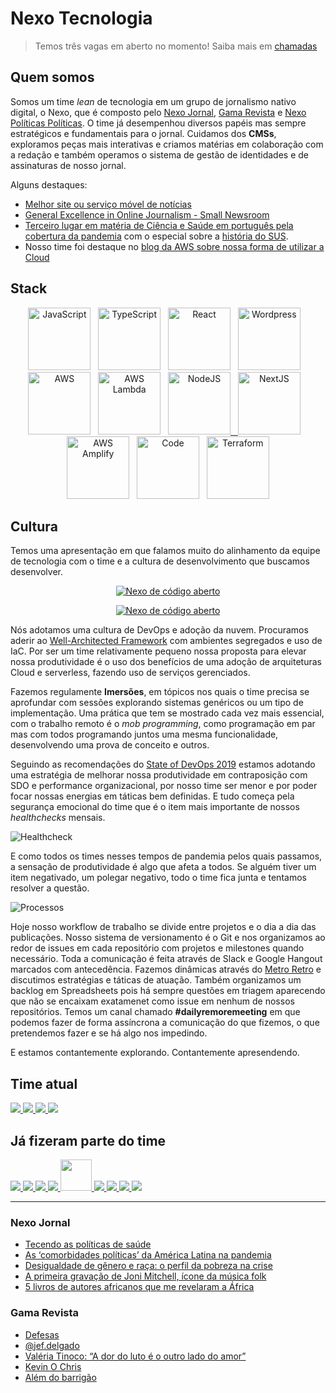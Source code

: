 # Nexo Tecnologia

> Temos três vagas em aberto no momento! Saiba mais em [chamadas](chamadas/2021/README.md)

## Quem somos

Somos um time *lean* de tecnologia em um grupo de jornalismo nativo digital, o Nexo, que é composto pelo [Nexo Jornal](https://nexojornal.com.br), [Gama Revista](https://gamarevista.uol.com.br) e [Nexo Políticas Políticas](https://pp.nexojornal.com.br). O time já desempenhou diversos papéis mas sempre estratégicos e fundamentais para o jornal. Cuidamos dos **CMSs**, exploramos peças mais interativas e criamos matérias em colaboração com a redação e também operamos o sistema de gestão de identidades e de assinaturas de nosso jornal.

Alguns destaques:

- [Melhor site ou serviço móvel de notícias](https://events.wan-ifra.org/events/latam-digital-media-awards-2017/content/1637)
- [General Excellence in Online Journalism - Small Newsroom](https://awards.journalists.org/winners/2017/)
- [Terceiro lugar em matéria de Ciência e Saúde em português pela cobertura da pandemia](https://www.icfj.org/news/journalists-icfj-network-honored-pandemic-coverage-five-languages) com o especial sobre a [história do SUS](https://www.nexojornal.com.br/especial/2020/04/28/O-passado-o-presente-e-o-futuro-do-SUS-para-ler-guardar-e-consultar).
- Nosso time foi destaque no [blog da AWS sobre nossa forma de utilizar a Cloud](https://aws.amazon.com/pt/blogs/startups/news-startup-nexo-runs-a-lean-tech-team-by-leveraging-aws-and-amplify/)

## Stack

<p align="middle">
<a href="https://amzn.to/3tpAp6i" target="_blank" title="JavaScript" alt="JavaScript"><img src="https://cdn.worldvectorlogo.com/logos/logo-javascript.svg" alt="JavaScript" width="100px"  style="max-width:100px;"/></a>&nbsp; &nbsp;<a href="https://amzn.to/2QorOSA" target="_blank" title="TypeScript" alt="TypeScript"><img src="https://cdn.worldvectorlogo.com/logos/typescript.svg" alt="TypeScript" width="100px"  style="max-width:100px;"/></a>&nbsp; &nbsp;<a href="https://pt-br.reactjs.org/" target="_blank" title="React" alt="React"><img src="https://cdn.worldvectorlogo.com/logos/react-2.svg" alt="React"  width="100px"  style="max-width:100px;"/></a>&nbsp; &nbsp;<a href="https://wordpress.org/" target="_blank" title="WP" alt="WP"><img src="https://cdn.worldvectorlogo.com/logos/wordpress-blue.svg" alt="Wordpress"  width="100px"  style="max-width:100px;"/></a>&nbsp; &nbsp;<a href="https://devbooks.club/books/aws-well-architected/" target="_blank" title="AWS" alt="AWS"><img src="https://cdn.worldvectorlogo.com/logos/aws-2.svg" alt="AWS"  width="100px"  style="max-width:100px;"/></a>&nbsp; &nbsp;<a href="https://aws.amazon.com/serverless/" target="_blank" title="Serverless" alt="Serverless"><img src="https://cdn.worldvectorlogo.com/logos/aws-lambda-1.svg" alt="AWS Lambda" width="100px"  style="max-width:100px;"/></a>&nbsp; &nbsp;<a href="https://nodejs.org/" target="_blank" title="NodeJS" alt="NodeJS"><img src="https://cdn.worldvectorlogo.com/logos/nodejs-icon.svg" alt="NodeJS" width="100px"  style="max-width:100px;"/>&nbsp; &nbsp;<a href="https://nextjs.org/" target="_blank" title="NextJS" alt="NextJS"><img src="https://cdn.worldvectorlogo.com/logos/nextjs-3.svg" alt="NextJS" width="100px"  style="max-width:100px;"/></a>&nbsp; &nbsp;<a href="https://docs.amplify.aws/" target="_blank" title="AWS Amplify" alt="AWS Amplify"><img src="https://docs.amplify.aws/assets/logo-dark.svg" alt="AWS Amplify" width="100px"  style="max-width:100px;"/></a>&nbsp; &nbsp;<a href="https://code.visualstudio.com/" target="_blank" title="Code" alt="Code"><img src="https://cdn.worldvectorlogo.com/logos/visual-studio-code.svg" alt="Code" width="100px"  style="max-width:100px;"/></a>&nbsp; &nbsp;<a href="https://www.terraform.io/" target="_blank" title="Terraform" alt="Terraform"><img src="https://cdn.worldvectorlogo.com/logos/terraform-enterprise.svg" alt="Terraform" width="100px"  style="max-width:100px;"/></a>
</p>


## Cultura

Temos uma apresentação em que falamos muito do alinhamento da equipe de tecnologia com o time e a cultura de desenvolvimento que buscamos desenvolver.

<div align="center" width="50">

[![Nexo de código aberto](https://i.ytimg.com/vi/rdpReYuxI5M/maxresdefault.jpg)](https://www.youtube.com/watch?v=rdpReYuxI5M&t=2s)

<a href="https://www.youtube.com/watch?v=rdpReYuxI5M&t=2s" target="_blank" title="Nexo de código aberto" alt="Nexo de código aberto"><img src="https://i.ytimg.com/vi/rdpReYuxI5M/maxresdefault.jpg" alt="Nexo de código aberto"   style="max-width:50%;"/></a>

</div>

Nós adotamos uma cultura de DevOps e adoção da nuvem. Procuramos aderir ao [Well-Architected Framework](https://aws.amazon.com/pt/architecture/well-architected/?nc1=h_ls&wa-lens-whitepapers.sort-by=item.additionalFields.sortDate&wa-lens-whitepapers.sort-order=desc) com ambientes segregados e uso de IaC. Por ser um time relativamente pequeno nossa proposta para elevar nossa produtividade é o uso dos benefícios de uma adoção de arquiteturas Cloud e serverless, fazendo uso de serviços gerenciados.

Fazemos regulamente **Imersões**, em tópicos nos quais o time precisa se aprofundar com sessões explorando sistemas genéricos ou um tipo de implementação. Uma prática que tem se mostrado cada vez mais essencial, com o trabalho remoto é o _mob programming_, como programação em par mas com todos programando juntos uma mesma funcionalidade, desenvolvendo uma prova de conceito e outros.

Seguindo as recomendações do [State of DevOps 2019](https://services.google.com/fh/files/misc/state-of-devops-2019.pdf) estamos adotando uma estratégia de melhorar nossa produtividade em contraposição com SDO e performance organizacional, por nosso time ser menor e por poder focar nossas energias em táticas bem definidas. E tudo começa pela segurança emocional do time que é o item mais importante de nossos _healthchecks_ mensais.

![Healthcheck](https://nexo-estaticos.s3.amazonaws.com/assets/images/newsletters/tecnologia/hc.png)

E como todos os times nesses tempos de pandemia pelos quais passamos, a sensação de produtividade é algo que afeta a todos. Se alguém tiver um item negativado, um polegar negativo, todo o time fica junta e tentamos resolver a questão.

![Processos](https://nexo-estaticos.s3.amazonaws.com/assets/images/newsletters/tecnologia/process.png)

Hoje nosso workflow de trabalho se divide entre projetos e o dia a dia das publicações. Nosso sistema de versionamento é o Git e nos organizamos ao redor de issues em cada repositório com projetos e milestones quando necessário. Toda a comunicação é feita através de Slack e Google Hangout marcados com antecedência. Fazemos dinâmicas através do [Metro Retro](https://metroretro.io/) e discutimos estratégias e táticas de atuação. Também organizamos um backlog em Spreadsheets pois há sempre questões em triagem aparecendo que não se encaixam exatamenet como issue em nenhum de nossos repositórios. Temos um canal chamado **#dailyremoremeeting** em que podemos fazer de forma assíncrona a comunicação do que fizemos, o que pretendemos fazer e se há algo nos impedindo.

E estamos contantemente explorando. Contantemente apresendendo.

## Time atual

<a href="https://github.com/atmasuko">
  <img src="https://github.com/atmasuko.png?size=50">
</a>
<a href="https://github.com/krollopes">
  <img src="https://github.com/krollopes.png?size=50">
</a>
<a href="https://github.com/ibrahimcesar">
  <img src="https://github.com/ibrahimcesar.png?size=50">
</a>
<a href="https://github.com/mariannakinuyo">
  <img src="https://github.com/mariannakinuyo.png?size=50">
</a>

## Já fizeram parte do time

<a href="https://github.com/acaua">
  <img src="https://github.com/acaua.png?size=50">
</a>
<a href="https://github.com/alinenaoe">
  <img src="https://github.com/alinenaoe.png?size=50">
</a>
<a href="https://github.com/arieltonglet">
  <img src="https://github.com/arieltonglet.png?size=50">
</a>
<a href="https://github.com/ermsharo">
  <img src="https://github.com/ermsharo.png?size=50">
</a>
<a href="https://github.com/LucasL1993">
  <img src="https://github.com/LucasL1993.png?size=50" width="50">
</a>
<a href="https://github.com/jezzipan">
  <img src="https://github.com/jezzipan.png?size=50">
</a>
<a href="https://github.com/marianaolvr">
  <img src="https://github.com/marianaolvr.png?size=50">
</a>
<a href="https://github.com/tuannyruiz">
  <img src="https://github.com/tuannyruiz.png?size=50">
</a>
<a href="https://github.com/wbfreitas">
  <img src="https://github.com/wbfreitas.png?size=50">
</a>

--------

### Nexo Jornal

<!-- NEXO_LIST:START -->
- [Tecendo as políticas de saúde](https://www.nexojornal.com.br/externo/2021/04/25/Tecendo-as-pol%C3%ADticas-de-sa%C3%BAde)
- [As ‘comorbidades políticas’ da América Latina na pandemia](https://www.nexojornal.com.br/entrevista/2021/04/25/As-%E2%80%98comorbidades-pol%C3%ADticas%E2%80%99-da-Am%C3%A9rica-Latina-na-pandemia)
- [Desigualdade de gênero e raça: o perfil da pobreza na crise](https://www.nexojornal.com.br/expresso/2021/04/25/Desigualdade-de-g%C3%AAnero-e-ra%C3%A7a-o-perfil-da-pobreza-na-crise)
- [A primeira gravação de Joni Mitchell, ícone da música folk](https://www.nexojornal.com.br/expresso/2021/04/24/A-primeira-grava%C3%A7%C3%A3o-de-Joni-Mitchell-%C3%ADcone-da-m%C3%BAsica-folk)
- [5 livros de autores africanos que me revelaram a África](https://www.nexojornal.com.br/estante/favoritos/2021/5-livros-de-autores-africanos-que-me-revelaram-a-%C3%81frica)
<!-- NEXO_LIST:END -->

### Gama Revista

<!-- GAMA_LIST:START -->
- [Defesas](http://gamarevista.uol.com.br/colunistas/winnie-bueno/defesas/)
- [@jef.delgado](http://gamarevista.uol.com.br/pessoas/quem-estamos-seguindo/jef-delgado/)
- [Valéria Tinoco: “A dor do luto é o outro lado do amor”](http://gamarevista.uol.com.br/podcast/podcast-da-semana/valeria-tinoco-qual-a-sua-dor/)
- [Kevin O Chris](http://gamarevista.uol.com.br/pessoas/questionario-proust/kevin-o-chris/)
- [Além do barrigão](http://gamarevista.uol.com.br/estilo-de-vida/saude/alem-do-barrigao/)
<!-- GAMA_LIST:END -->

